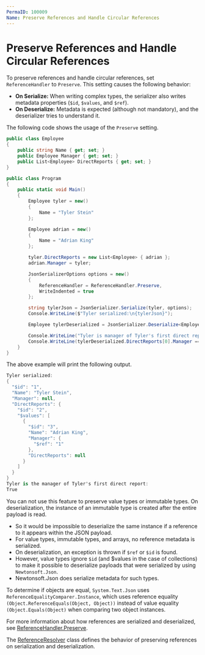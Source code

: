 ```yaml
---
PermaID: 100009
Name: Preserve References and Handle Circular References
---
```


# Preserve References and Handle Circular References

To preserve references and handle circular references, set `ReferenceHandler` to `Preserve`. This setting causes the following behavior:

 - **On Serialize:** When writing complex types, the serializer also writes metadata properties (`$id`, `$values`, and `$ref`).
 - **On Deserialize:** Metadata is expected (although not mandatory), and the deserializer tries to understand it.

The following code shows the usage of the `Preserve` setting.

```csharp
public class Employee
{
    public string Name { get; set; }
    public Employee Manager { get; set; }
    public List<Employee> DirectReports { get; set; }
}

public class Program
{
    public static void Main()
    {
        Employee tyler = new()
        {
            Name = "Tyler Stein"
        };

        Employee adrian = new()
        {
            Name = "Adrian King"
        };

        tyler.DirectReports = new List<Employee> { adrian };
        adrian.Manager = tyler;

        JsonSerializerOptions options = new()
        {
            ReferenceHandler = ReferenceHandler.Preserve,
            WriteIndented = true
        };

        string tylerJson = JsonSerializer.Serialize(tyler, options);
        Console.WriteLine($"Tyler serialized:\n{tylerJson}");

        Employee tylerDeserialized = JsonSerializer.Deserialize<Employee>(tylerJson, options);

        Console.WriteLine("Tyler is manager of Tyler's first direct report: ");
        Console.WriteLine(tylerDeserialized.DirectReports[0].Manager == tylerDeserialized);
    }
}
```

The above example will print the following output.

```csharp
Tyler serialized:
{
  "$id": "1",
  "Name": "Tyler Stein",
  "Manager": null,
  "DirectReports": {
    "$id": "2",
    "$values": [
      {
        "$id": "3",
        "Name": "Adrian King",
        "Manager": {
          "$ref": "1"
        },
        "DirectReports": null
      }
    ]
  }
}
Tyler is the manager of Tyler's first direct report:
True
```

You can not use this feature to preserve value types or immutable types. On deserialization, the instance of an immutable type is created after the entire payload is read. 

 - So it would be impossible to deserialize the same instance if a reference to it appears within the JSON payload.
 - For value types, immutable types, and arrays, no reference metadata is serialized. 
 - On deserialization, an exception is thrown if `$ref` or `$id` is found. 
 - However, value types ignore `$id` (and $values in the case of collections) to make it possible to deserialize payloads that were serialized by using `Newtonsoft.Json`. 
 - Newtonsoft.Json does serialize metadata for such types.

To determine if objects are equal, `System.Text.Json` uses `ReferenceEqualityComparer.Instance`, which uses reference equality `(Object.ReferenceEquals(Object, Object))` instead of value equality `(Object.Equals(Object)` when comparing two object instances.

For more information about how references are serialized and deserialized, see [ReferenceHandler.Preserve](https://docs.microsoft.com/en-us/dotnet/api/system.text.json.serialization.referencehandler.preserve?view=net-5.0).

The [ReferenceResolver](https://docs.microsoft.com/en-us/dotnet/api/system.text.json.serialization.referenceresolver?view=net-5.0) class defines the behavior of preserving references on serialization and deserialization. 
